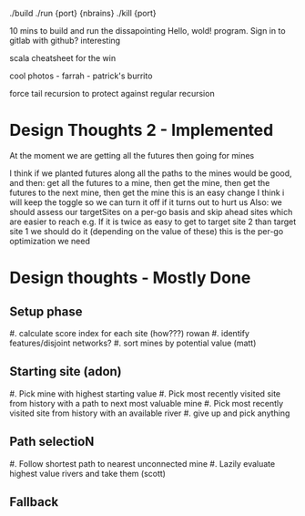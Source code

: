 ./build
./run {port} {nbrains}
./kill {port}

10 mins to build and run the dissapointing Hello, wold! program.
Sign in to gitlab with github? interesting

scala cheatsheet for the win

cool photos - farrah - patrick's burrito

force tail recursion to protect against regular recursion

# Design Thoughts 2 - Implemented
At the moment we are getting all the futures then going for mines

I think if we planted futures along all the paths to the mines would be good, and then:
get all the futures to a mine, then get the mine, then get the futures to the next mine, then get the mine
this is an easy change I think
i will keep the toggle so we can turn it off if it turns out to hurt us
Also: we should assess our targetSites on a per-go basis and skip ahead sites which are easier to reach
e.g. If it is twice as easy to get to target site 2 than target site 1 we should do it (depending on the value of these)
this is the per-go optimization we need


# Design thoughts - Mostly Done
## Setup phase
 #. calculate score index for each site (how???) rowan
 #. identify features/disjoint networks?
 #. sort mines by potential value (matt)
 
## Starting site (adon)
 #. Pick mine with highest starting value
 #. Pick most recently visited site from history with a path to next most valuable mine
 #. Pick most recently visited site from history with an available river
 #. give up and pick anything

## Path selectioN
 #. Follow shortest path to nearest unconnected mine
 #. Lazily evaluate highest value rivers and take them (scott)

## Fallback

